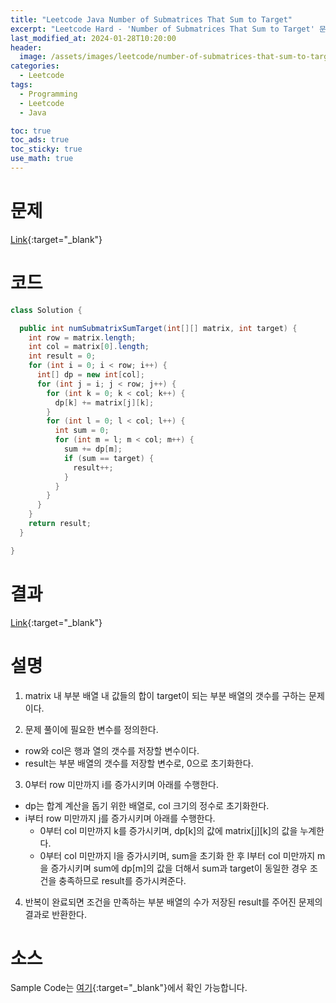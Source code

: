 ```yaml
---
title: "Leetcode Java Number of Submatrices That Sum to Target"
excerpt: "Leetcode Hard - 'Number of Submatrices That Sum to Target' 문제 Java 풀이"
last_modified_at: 2024-01-28T10:20:00
header:
  image: /assets/images/leetcode/number-of-submatrices-that-sum-to-target.png
categories:
  - Leetcode
tags:
  - Programming
  - Leetcode
  - Java

toc: true
toc_ads: true
toc_sticky: true
use_math: true
---
```

# 문제
[Link](https://leetcode.com/problems/number-of-submatrices-that-sum-to-target){:target="_blank"}

# 코드
```java
class Solution {

  public int numSubmatrixSumTarget(int[][] matrix, int target) {
    int row = matrix.length;
    int col = matrix[0].length;
    int result = 0;
    for (int i = 0; i < row; i++) {
      int[] dp = new int[col];
      for (int j = i; j < row; j++) {
        for (int k = 0; k < col; k++) {
          dp[k] += matrix[j][k];
        }
        for (int l = 0; l < col; l++) {
          int sum = 0;
          for (int m = l; m < col; m++) {
            sum += dp[m];
            if (sum == target) {
              result++;
            }
          }
        }
      }
    }
    return result;
  }

}
```

# 결과
[Link](https://leetcode.com/problems/number-of-submatrices-that-sum-to-target/submissions/1158705432/){:target="_blank"}

# 설명
1. matrix 내 부분 배열 내 값들의 합이 target이 되는 부분 배열의 갯수를 구하는 문제이다.

2. 문제 풀이에 필요한 변수를 정의한다.
- row와 col은 행과 열의 갯수를 저장할 변수이다.
- result는 부분 배열의 갯수를 저장할 변수로, 0으로 초기화한다.

3. 0부터 row 미만까지 i를 증가시키며 아래를 수행한다.
- dp는 합계 계산을 돕기 위한 배열로, col 크기의 정수로 초기화한다.
- i부터 row 미만까지 j를 증가시키며 아래를 수행한다.
  - 0부터 col 미만까지 k를 증가시키며, dp[k]의 값에 matrix[j][k]의 값을 누계한다.
  - 0부터 col 미만까지 l을 증가시키며, sum을 초기화 한 후 l부터 col 미만까지 m을 증가시키며 sum에 dp[m]의 값을 더해서 sum과 target이 동일한 경우 조건을 충족하므로 result를 증가시켜준다.

4. 반복이 완료되면 조건을 만족하는 부분 배열의 수가 저장된 result를 주어진 문제의 결과로 반환한다.

# 소스
Sample Code는 [여기](https://github.com/GracefulSoul/leetcode/blob/master/src/main/java/gracefulsoul/problems/NumberOfSubmatricesThatSumToTarget.java){:target="_blank"}에서 확인 가능합니다.